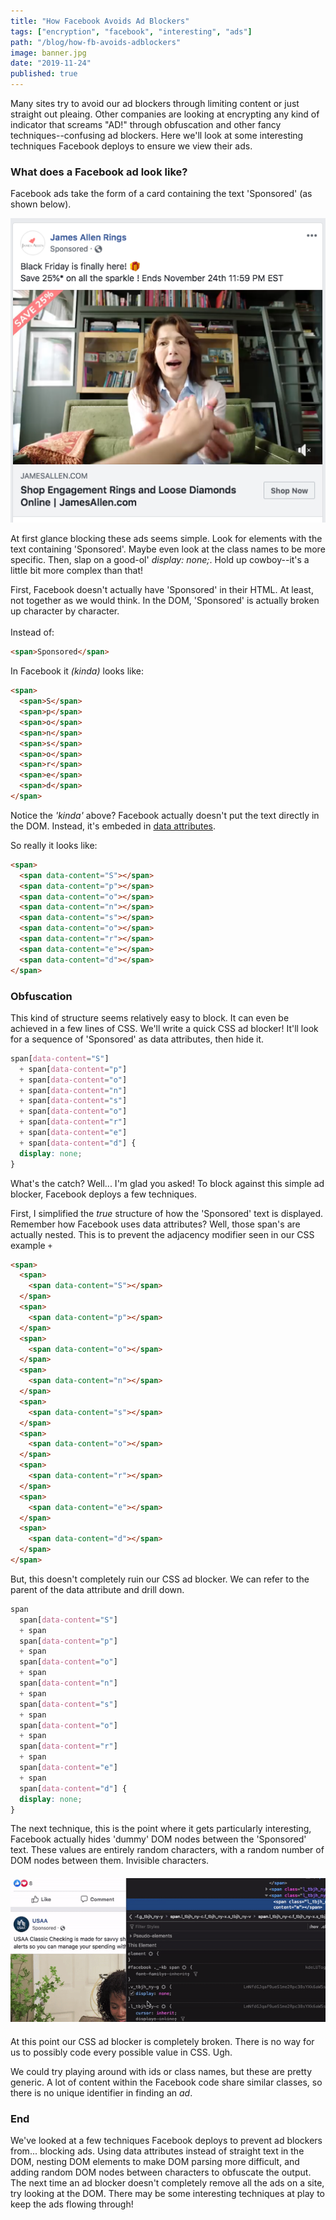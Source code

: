 ```yaml
---
title: "How Facebook Avoids Ad Blockers"
tags: ["encryption", "facebook", "interesting", "ads"]
path: "/blog/how-fb-avoids-adblockers"
image: banner.jpg
date: "2019-11-24"
published: true
---
```


Many sites try to avoid our ad blockers through limiting content or just straight out pleaing. Other companies are looking at encrypting any kind of indicator that screams "AD!" through obfuscation and other fancy techniques--confusing ad blockers. Here we'll look at some interesting techniques Facebook deploys to ensure we view their ads.

### What does a Facebook ad look like?

Facebook ads take the form of a card containing the text 'Sponsored' (as shown below).

![Image of a Facebook Ad containing 'Sponsored' text](./fb_ad.png)

At first glance blocking these ads seems simple. Look for elements with the text containing 'Sponsored'. Maybe even look at the class names to be more specific. Then, slap on a good-ol' _display: none;_. Hold up cowboy--it's a little bit more complex than that!

First, Facebook doesn't actually have 'Sponsored' in their HTML. At least, not together as we would think. In the DOM, 'Sponsored' is actually broken up character by character.
<br /><br />
Instead of:

```html
<span>Sponsored</span>
```

In Facebook it _(kinda)_ looks like:

```html
<span>
  <span>S</span>
  <span>p</span>
  <span>o</span>
  <span>n</span>
  <span>s</span>
  <span>o</span>
  <span>r</span>
  <span>e</span>
  <span>d</span>
</span>
```

Notice the _'kinda'_ above? Facebook actually doesn't put the text directly in the DOM. Instead, it's embeded in [data attributes](https://developer.mozilla.org/en-US/docs/Learn/HTML/Howto/Use_data_attributes).

So really it looks like:

```html
<span>
  <span data-content="S"></span>
  <span data-content="p"></span>
  <span data-content="o"></span>
  <span data-content="n"></span>
  <span data-content="s"></span>
  <span data-content="o"></span>
  <span data-content="r"></span>
  <span data-content="e"></span>
  <span data-content="d"></span>
</span>
```

### Obfuscation

This kind of structure seems relatively easy to block. It can even be achieved in a few lines of CSS. We'll write a quick CSS ad blocker! It'll look for a sequence of 'Sponsored' as data attributes, then hide it.

```css
span[data-content="S"]
  + span[data-content="p"]
  + span[data-content="o"]
  + span[data-content="n"]
  + span[data-content="s"]
  + span[data-content="o"]
  + span[data-content="r"]
  + span[data-content="e"]
  + span[data-content="d"] {
  display: none;
}
```

What's the catch? Well... I'm glad you asked!
To block against this simple ad blocker, Facebook deploys a few techniques.

First, I simplified the _true_ structure of how the 'Sponsored' text is displayed. Remember how Facebook uses data attributes? Well, those span's are actually nested. This is to prevent the adjacency modifier seen in our CSS example `+`

```html
<span>
  <span>
    <span data-content="S"></span>
  </span>
  <span>
    <span data-content="p"></span>
  </span>
  <span>
    <span data-content="o"></span>
  </span>
  <span>
    <span data-content="n"></span>
  </span>
  <span>
    <span data-content="s"></span>
  </span>
  <span>
    <span data-content="o"></span>
  </span>
  <span>
    <span data-content="r"></span>
  </span>
  <span>
    <span data-content="e"></span>
  </span>
  <span>
    <span data-content="d"></span>
  </span>
</span>
```

But, this doesn't completely ruin our CSS ad blocker. We can refer to the parent of the data attribute and drill down.

```css
span
  span[data-content="S"]
  + span
  span[data-content="p"]
  + span
  span[data-content="o"]
  + span
  span[data-content="n"]
  + span
  span[data-content="s"]
  + span
  span[data-content="o"]
  + span
  span[data-content="r"]
  + span
  span[data-content="e"]
  + span
  span[data-content="d"] {
  display: none;
}
```

The next technique, this is the point where it gets particularly interesting, Facebook actually hides 'dummy' DOM nodes between the 'Sponsored' text. These values are entirely random characters, with a random number of DOM nodes between them. Invisible characters.
<br />

<center style="margin: 20px 0px">

![Animation showing the obfuscation techniques by Facebook](./fb_encode.gif)

</center>
At this point our CSS ad blocker is completely broken. There is no way for us to possibly code every possible value in CSS. Ugh.

We could try playing around with ids or class names, but these are pretty generic. A lot of content within the Facebook code share similar classes, so there is no unique identifier in finding an _ad_.

### End

We've looked at a few techniques Facebook deploys to prevent ad blockers from... blocking ads. Using data attributes instead of straight text in the DOM, nesting DOM elements to make DOM parsing more difficult, and adding random DOM nodes between characters to obfuscate the output. The next time an ad blocker doesn't completely remove all the ads on a site, try looking at the DOM. There may be some interesting techniques at play to keep the ads flowing through!
